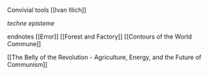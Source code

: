 Convivial tools [[Ivan Illich]]

*techne*
*episteme*

endnotes
[[Error]]
[[Forest and Factory]]
[[Contours of the World Commune]]

[[The Belly of the Revolution - Agriculture, Energy, and the Future of Communism]]